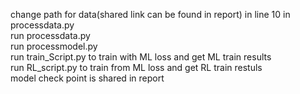 change path for data(shared link can be found in report) in line 10 in processdata.py  
run processdata.py  
run processmodel.py  
run train_Script.py to train with ML loss and get ML train results  
run RL_script.py to train from ML loss and get RL train restuls  
model check point is shared in report  
